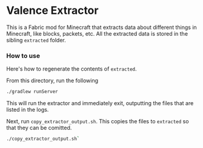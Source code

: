 # Valence Extractor

This is a Fabric mod for Minecraft that extracts data about different things in Minecraft, like blocks, packets, etc. All the extracted data is stored in the sibling `extracted` folder.

### How to use

Here's how to regenerate the contents of `extracted`.

From this directory, run the following

```sh
./gradlew runServer
```

This will run the extractor and immediately exit, outputting the files that are listed in the logs. 

Next, run `copy_extractor_output.sh`. This copies the files to `extracted` so that they can be comitted.

```sh
./copy_extractor_output.sh`
```
